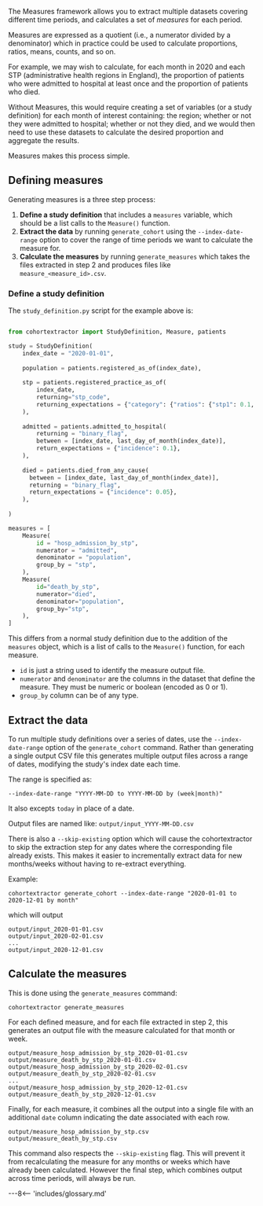 The Measures framework allows you to extract multiple datasets covering different time periods, and calculates a set of _measures_ for each period.

Measures are expressed as a quotient (i.e., a numerator divided by a denominator) which in practice could be used to calculate proportions, ratios, means, counts, and so on.

For example, we may wish to calculate, for each month in 2020 and each STP (administrative health regions in England), the proportion of patients who were admitted to hospital at least once and the proportion of patients who died.

Without Measures, this would require creating a set of variables (or a study definition) for each month of interest containing: the region; whether or not they were admitted to hospital; whether or not they died, 
and we would then need to use these datasets to calculate the desired proportion and aggregate the results. 

Measures makes this process simple.

## Defining measures

Generating measures is a three step process:

 1. **Define a study definition** that includes a `measures` variable, which should be a list calls to the `Measure()` function.
 2. **Extract the data** by running `generate_cohort` using the `--index-date-range` option to cover the range of time periods we want to calculate the measure for.
 3. **Calculate the measures** by running `generate_measures` which takes the files extracted in step 2 and produces files like `measure_<measure_id>.csv`.


### Define a study definition

The `study_definition.py` script for the example above is:

```py

from cohortextractor import StudyDefinition, Measure, patients

study = StudyDefinition(
    index_date = "2020-01-01",
	
    population = patients.registered_as_of(index_date),
	
	stp = patients.registered_practice_as_of(
		index_date, 
		returning="stp_code",
		returning_expectations = {"category": {"ratios": {"stp1": 0.1, "stp2": 0.2, "stp3": 0.7}}, "incidence" : 1}
	),
	
	admitted = patients.admitted_to_hospital(
		returning = "binary_flag",
		between = [index_date, last_day_of_month(index_date)],
		return_expectations = {"incidence": 0.1},
	),
	
	died = patients.died_from_any_cause(
      between = [index_date, last_day_of_month(index_date)],
      returning = "binary_flag",
	  return_expectations = {"incidence": 0.05},
    ),
	
)

measures = [
    Measure(
        id = "hosp_admission_by_stp",
        numerator = "admitted",
        denominator = "population",
        group_by = "stp",
    ),
    Measure(
        id="death_by_stp",
        numerator="died",
        denominator="population",
        group_by="stp",
    ),
]
```
This differs from a normal study definition due to the addition of the `measures` object, which is a list of calls to the `Measure()` function, for each measure.

* `id` is just a string used to identify the measure output file. 
* `numerator` and `denominator` are the columns in the dataset that define the measure. They must be numeric or boolean (encoded as 0 or 1). 
* `group_by` column can be of any type. 

## Extract the data

To run multiple study definitions over a series of dates, use the `--index-date-range` option of the `generate_cohort` command. 
Rather than generating a single output CSV file this generates multiple output files across a range of dates, modifying the study's index date each time.

The range is specified as:

```
--index-date-range "YYYY-MM-DD to YYYY-MM-DD by (week|month)"
```

It also excepts `today` in place of a date.

Output files are named like: `output/input_YYYY-MM-DD.csv`

There is also a `--skip-existing` option which will cause the cohortextractor to skip the extraction step for any dates where the corresponding file already exists.
This makes it easier to incrementally extract data for new months/weeks without having to re-extract everything.

Example:

```
cohortextractor generate_cohort --index-date-range "2020-01-01 to 2020-12-01 by month"
```

which will output
```
output/input_2020-01-01.csv
output/input_2020-02-01.csv
...
output/input_2020-12-01.csv
```

## Calculate the measures

This is done using the `generate_measures` command:

```
cohortextractor generate_measures
```

For each defined measure, and for each file extracted in step 2, this generates an output file with the measure calculated for that month or week.

    output/measure_hosp_admission_by_stp_2020-01-01.csv
    output/measure_death_by_stp_2020-01-01.csv
    output/measure_hosp_admission_by_stp_2020-02-01.csv
    output/measure_death_by_stp_2020-02-01.csv
	...
    output/measure_hosp_admission_by_stp_2020-12-01.csv
    output/measure_death_by_stp_2020-12-01.csv

Finally, for each measure, it combines all the output into a single file with an additional `date` column indicating the date associated with each row.

    output/measure_hosp_admission_by_stp.csv
    output/measure_death_by_stp.csv

This command also respects the `--skip-existing` flag. 
This will prevent it from recalculating the measure for any months or weeks which have already been calculated. 
However the final step, which combines output across time periods, will always be run.

---8<-- 'includes/glossary.md'


